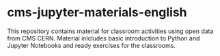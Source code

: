 # cms-jupyter-materials-english
This repository contains material for classroom activities using open data from CMS CERN.
Material inlcludes basic introduction to Python and Jupyter Notebooks and ready exercises for the classrooms.
